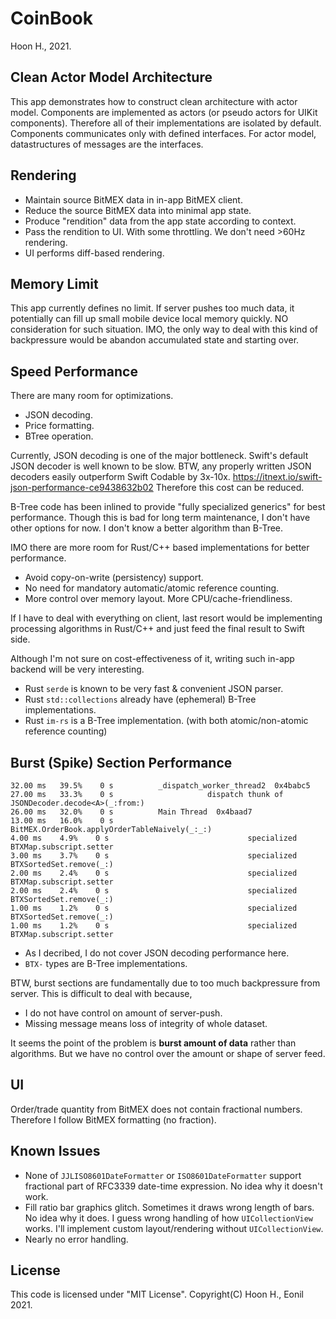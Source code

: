CoinBook
========
Hoon H., 2021.


Clean Actor Model Architecture
------------------------------
This app demonstrates how to construct clean architecture with actor model.
Components are implemented as actors (or pseudo actors for UIKit components).
Therefore all of their implementations are isolated by default.
Components communicates only with defined interfaces.
For actor model, datastructures of messages are the interfaces.




Rendering 
---------
- Maintain source BitMEX data in in-app BitMEX client.
- Reduce the source BitMEX data into minimal app state.
- Produce "rendition" data from the app state according to context.
- Pass the rendition to UI. With some throttling. We don't need >60Hz rendering.
- UI performs diff-based rendering. 





Memory Limit
------------
This app currently defines no limit. 
If server pushes too much data, it potentially can fill up small mobile device local memory quickly.
NO consideration for such situation.
IMO, the only way to deal with this kind of backpressure would be 
abandon accumulated state and starting over.





Speed Performance
-------------------
There are many room for optimizations.

- JSON decoding.
- Price formatting.
- BTree operation.

Currently, JSON decoding is one of the major bottleneck.
Swift's default JSON decoder is well known to be slow. 
BTW, any properly written JSON decoders easily outperform Swift Codable by 3x-10x.
https://itnext.io/swift-json-performance-ce9438632b02
Therefore this cost can be reduced.

B-Tree code has been inlined to provide "fully specialized generics" for best performance.
Though this is bad for long term maintenance, I don't have other options for now.
I don't know a better algorithm than B-Tree.

IMO there are more room for Rust/C++ based implementations for better performance.

- Avoid copy-on-write (persistency) support.
- No need for mandatory automatic/atomic reference counting.
- More control over memory layout. More CPU/cache-friendliness.

If I have to deal with everything on client, last resort would be implementing 
processing algorithms in Rust/C++ and just feed the final result to Swift side.

Although I'm not sure on cost-effectiveness of it,
writing such in-app backend will be very interesting.

- Rust `serde` is known to be very fast & convenient JSON parser.
- Rust `std::collections` already have (ephemeral) B-Tree implementations.
- Rust `im-rs` is a B-Tree implementation. (with both atomic/non-atomic reference counting)








Burst (Spike) Section Performance
---------------------------------
```
32.00 ms   39.5%    0 s          _dispatch_worker_thread2  0x4babc5
27.00 ms   33.3%    0 s                     dispatch thunk of JSONDecoder.decode<A>(_:from:)
26.00 ms   32.0%    0 s          Main Thread  0x4baad7
13.00 ms   16.0%    0 s                     BitMEX.OrderBook.applyOrderTableNaively(_:_:)
4.00 ms    4.9%    0 s                               specialized BTXMap.subscript.setter
3.00 ms    3.7%    0 s                               specialized BTXSortedSet.remove(_:)
2.00 ms    2.4%    0 s                               specialized BTXMap.subscript.setter
2.00 ms    2.4%    0 s                               specialized BTXSortedSet.remove(_:)
1.00 ms    1.2%    0 s                               specialized BTXSortedSet.remove(_:)
1.00 ms    1.2%    0 s                               specialized BTXMap.subscript.setter
```

- As I decribed, I do not cover JSON decoding performance here.
- `BTX-` types are B-Tree implementations.

BTW, burst sections are fundamentally due to too much backpressure from server.
This is difficult to deal with because,

- I do not have control on amount of server-push.
- Missing message means loss of integrity of whole dataset.

It seems the point of the problem is **burst amount of data** rather than algorithms.
But we have no control over the amount or shape of server feed.





UI
--
Order/trade quantity from BitMEX does not contain fractional numbers.
Therefore I follow BitMEX formatting (no fraction).





Known Issues
------------
- None of `JJLISO8601DateFormatter` or `ISO8601DateFormatter` support fractional part of RFC3339 date-time expression.
  No idea why it doesn't work.
- Fill ratio bar graphics glitch. Sometimes it draws wrong length of bars.
  No idea why it does. I guess wrong handling of how `UICollectionView` works.
  I'll implement custom layout/rendering without `UICollectionView`.
- Nearly no error handling. 




License
-------
This code is licensed under "MIT License".
Copyright(C) Hoon H., Eonil 2021.
